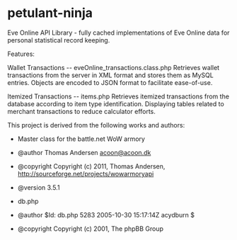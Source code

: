 # petulant-ninja
Eve Online API Library - fully cached implementations of Eve Online data for personal statistical record keeping.

Features:
  
  Wallet Transactions -- eveOnline_transactions.class.php
    Retrieves wallet transactions from the server in XML format and stores them as MySQL entries.
    Objects are encoded to JSON format to facilitate ease-of-use.
  
  Itemized Transactions -- items.php
    Retrieves itemized transactions from the database according to item type identification.
    Displaying tables related to merchant transactions to reduce calculator efforts.
    
    
    
This project is derived from the following works and authors:

* Master class for the battle.net WoW armory
* @author Thomas Andersen <acoon@acoon.dk>
* @copyright Copyright (c) 2011, Thomas Andersen, http://sourceforge.net/projects/wowarmoryapi
* @version 3.5.1

* db.php
* @author $Id: db.php 5283 2005-10-30 15:17:14Z acydburn $
* @copyright Copyright (c) 2001, The phpBB Group



